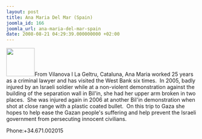 ```yaml
---
layout: post
title: Ana Maria Del Mar (Spain)
joomla_id: 166
joomla_url: ana-maria-del-mar-spain
date: 2008-08-21 04:29:39.000000000 +02:00
---
```

<img src="http://www.freegaza.org/uploads/passengers/file_a0515f6be8_Maria_del_Mar.jpg" width="75" />From Vilanova I La Geltru, Cataluna, Ana Maria worked 25 years as a criminal lawyer and has visited the West Bank six times.&nbsp; In 2005, badly injured by an Israeli soldier while at a non-violent demonstration against the building of the separation wall in Bil\'in, she had her upper arm broken in two places.&nbsp; She was injured again in 2006 at another Bil\'in demonstration when shot at close range with a plastic coated bullet.&nbsp; On this trip to Gaza she hopes to help ease the Gazan people\'s suffering and help prevent the Israeli government from persecuting innocent civilians.<p><a href=""></a></p><p>Phone:+34.671.002015</p>

